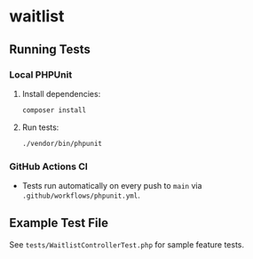 # waitlist

## Running Tests

### Local PHPUnit
1. Install dependencies:
   ```bash
   composer install
   ```
2. Run tests:
   ```bash
   ./vendor/bin/phpunit
   ```

### GitHub Actions CI
- Tests run automatically on every push to `main` via `.github/workflows/phpunit.yml`.

## Example Test File
See `tests/WaitlistControllerTest.php` for sample feature tests.